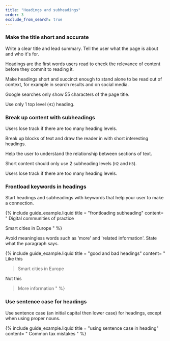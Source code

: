 ```yaml
---
title: "Headings and subheadings"
order: 3
exclude_from_search: true
---
```


### Make the title short and accurate

Write a clear title and lead summary. Tell the user what the page is about and who it's for.

Headings are the first words users read to check the relevance of content before they commit to reading it.

Make headings short and succinct enough to stand alone to be read out of context, for example in search results and on social media.

Google searches only show 55 characters of the page title.

Use only 1 top level (`H1`) heading.

### Break up content with subheadings

Users lose track if there are too many heading levels.

Break up blocks of text and draw the reader in with short interesting headings.

Help the user to understand the relationship between sections of text.

Short content should only use 2 subheading levels (`H2` and `H3`).

Users lose track if there are too many heading levels.

### Frontload keywords in headings

Start headings and subheadings with keywords that help your user to make a connection.

{% include guide_example.liquid
  title = "frontloading subheading"
  content= "
Digital communities of practice

Smart cities in Europe
"
%}

Avoid meaningless words such as 'more' and 'related information'. State what the paragraph says.

{% include guide_example.liquid
  title = "good and bad headings"
  content= "
Like this

> Smart cities in Europe

Not this

> More information
"
%}

### Use sentence case for headings

Use sentence case (an initial capital then lower case) for headings, except when using proper nouns.

{% include guide_example.liquid
  title = "using sentence case in heading"
  content= "
Common tax mistakes
"
%}
